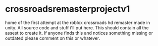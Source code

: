 # crossroadsremasterprojectv1
home of the first attempt at the roblox crossroads hd remaster made in unity.  All source code and stuff i'll put here.  This should contain all the assest to create it.  If anyone finds this and notices something missing or outdated please comment on this or whatever.
